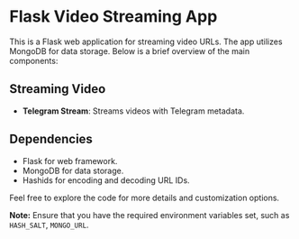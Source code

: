 # Flask Video Streaming App

This is a Flask web application for streaming video URLs. The app utilizes MongoDB for data storage. Below is a brief overview of the main components:

## Streaming Video

- **Telegram Stream**: Streams videos with Telegram metadata.

## Dependencies

- Flask for web framework.
- MongoDB for data storage.
- Hashids for encoding and decoding URL IDs.

Feel free to explore the code for more details and customization options.

**Note:** Ensure that you have the required environment variables set, such as `HASH_SALT`, `MONGO_URL`.
